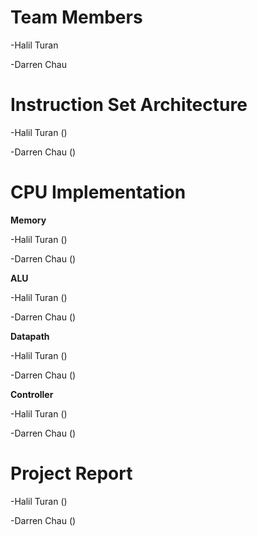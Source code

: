 # **Team Members**

-Halil Turan

-Darren Chau

# **Instruction Set Architecture**

-Halil Turan ()

-Darren Chau ()

# **CPU Implementation**

**Memory**

-Halil Turan ()

-Darren Chau ()

**ALU**

-Halil Turan ()

-Darren Chau ()

**Datapath**

-Halil Turan ()

-Darren Chau ()

**Controller**

-Halil Turan ()

-Darren Chau ()

# **Project Report**

-Halil Turan ()

-Darren Chau ()
